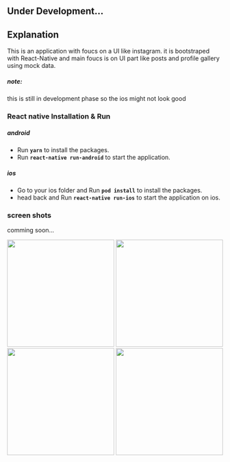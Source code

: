## Under Development...

## Explanation
This is an application with foucs on a UI like instagram. it is bootstraped with React-Native and main foucs is on UI part
like posts and profile gallery using mock data.

##### note:
this is still in development phase so the ios might not look good

### React native Installation & Run
##### android

- Run **`yarn`** to install the packages.
- Run **`react-native run-android`** to start the application.

##### ios
- Go to your ios folder and Run **`pod install`** to install the packages.
- head back and Run **`react-native run-ios`** to start the application on ios.

### screen shots
comming soon...
<p float="left">
<img src="https://github.com/mmttt89/media_app/blob/posts/Screenshots/posts.png" width="250" aspectRatio="1/2">
<img src="https://github.com/mmttt89/media_app/blob/posts/Screenshots/comments.png" width="250" aspectRatio="1/2">
<img src="https://github.com/mmttt89/media_app/blob/posts/Screenshots/new_collection.png" width="250" aspectRatio="1/2">
<img src="https://github.com/mmttt89/media_app/blob/posts/Screenshots/save_to.png" width="250" aspectRatio="1/2">
</p>
